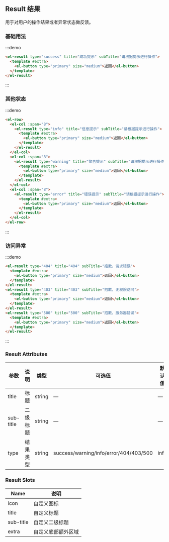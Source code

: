 ## Result 结果

用于对用户的操作结果或者异常状态做反馈。

### 基础用法

:::demo

```html
<el-result type="success" title="成功提示" subTitle="请根据提示进行操作">
  <template #extra>
    <el-button type="primary" size="medium">返回</el-button>
  </template>
</el-result>
```
:::

### 其他状态

:::demo

```html
<el-row>
  <el-col :span="8">
    <el-result type="info" title="信息提示" subTitle="请根据提示进行操作">
      <template #extra>
        <el-button type="primary" size="medium">返回</el-button>
      </template>
    </el-result>
  </el-col>
  <el-col :span="8">
    <el-result type="warning" title="警告提示" subTitle="请根据提示进行操作">
      <template #extra>
        <el-button type="primary" size="medium">返回</el-button>
      </template>
    </el-result>
  </el-col>
  <el-col :span="8">
    <el-result type="error" title="错误提示" subTitle="请根据提示进行操作">
      <template #extra>
        <el-button type="primary" size="medium">返回</el-button>
      </template>
    </el-result>
  </el-col>
</el-row>
```
:::

### 访问异常

:::demo

```html
<el-result type="404" title="404" subTitle="抱歉，请求错误">
  <template #extra>
    <el-button type="primary" size="medium">返回</el-button>
  </template>
</el-result>
<el-result type="403" title="403" subTitle="抱歉，无权限访问">
  <template #extra>
    <el-button type="primary" size="medium">返回</el-button>
  </template>
</el-result>
<el-result type="500" title="500" subTitle="抱歉，服务器错误">
  <template #extra>
    <el-button type="primary" size="medium">返回</el-button>
  </template>
</el-result>
```
:::

### Result Attributes
| 参数          | 说明            | 类型            | 可选值                 | 默认值   |
|-------------  |---------------- |---------------- |---------------------- |-------- |
| title          | 标题         | string  |          —             |    —     |
| sub-title    | 二级标题  | string | — |    —  |
| type  | 结果类型    | string  |    success/warning/info/error/404/403/500  |  info |

### Result Slots

| Name | 说明 |
|------|--------|
| icon | 自定义图标  |
| title | 自定义标题     |
| sub-title | 自定义二级标题     |
| extra | 自定义底部额外区域     |
